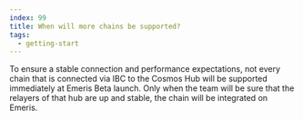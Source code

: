 ```yaml
---
index: 99
title: When will more chains be supported?
tags: 
  - getting-start
---
```


To ensure a stable connection and performance expectations, not every chain that is connected via IBC to the Cosmos Hub will be supported immediately at Emeris Beta launch. Only when the team will be sure that the relayers of that hub are up and stable, the chain will be integrated on Emeris.
